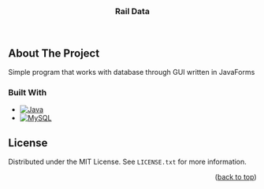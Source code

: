<!-- Made with Best-README-Template -->
<a id="readme-top"></a>

<br />
<div align="center">
  <a href="https://github.com/github_username/repo_name"></a>

<h3 align="center">Rail Data</h3>

  <p align="center">
    <br />
  </p>
</div>

## About The Project

Simple program that works with database through GUI written in JavaForms

### Built With

* [![Java][Java-shield]][Java.com]
* [![MySQL][MySQL-shield]][MySQL.com]

## License

Distributed under the MIT License. See `LICENSE.txt` for more information.

<p align="right">(<a href="#readme-top">back to top</a>)</p>

[license-shield]: https://img.shields.io/github/license/github_username/repo_name.svg?style=for-the-badge
[license-url]: https://github.com/github_username/repo_name/blob/master/LICENSE.txt
[Java-shield]: https://img.shields.io/badge/java-%23ED8B00.svg?style=for-the-badge&logo=openjdk&logoColor=white
[Java.com]: https://www.java.com/en/
[MySQL-shield]: https://img.shields.io/badge/mysql-4479A1.svg?style=for-the-badge&logo=mysql&logoColor=white
[MySQL.com]: https://www.mysql.com/
